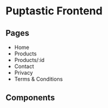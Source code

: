# Puptastic Frontend

## Pages

- Home
- Products
- Products/:id
- Contact
- Privacy
- Terms & Conditions

## Components
